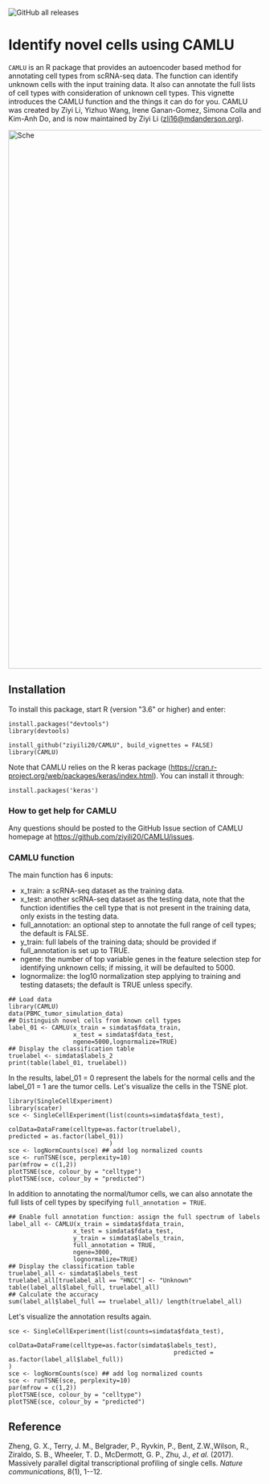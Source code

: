 
![GitHub all releases](https://img.shields.io/github/downloads/ziyili20/CAMLU/total)


# Identify novel cells using CAMLU

`CAMLU` is an R package that provides an autoencoder based method for annotating cell types from scRNA-seq data. The function can identify unknown cells with the input training data. It also can annotate the full lists of cell types with consideration of unknown cell types. This vignette introduces the CAMLU function and the things it can do for you. CAMLU was created by Ziyi Li, Yizhuo Wang, Irene Ganan-Gomez, Simona Colla and Kim-Anh Do, and is now maintained by Ziyi Li (zli16@mdanderson.org).

<img width="1070" alt="Sche" src="https://user-images.githubusercontent.com/24440640/161843184-cb90a9a9-1264-408d-aa98-80c849af0082.png">

## Installation


To install this package, start R (version "3.6" or higher) and enter:

```{r install, message=FALSE, warning=FALSE}
install.packages("devtools")
library(devtools)

install_github("ziyili20/CAMLU", build_vignettes = FALSE)
library(CAMLU)
```

Note that CAMLU relies on the R keras package (https://cran.r-project.org/web/packages/keras/index.html). You can install it through:
```
install.packages('keras')
```

### How to get help for CAMLU

Any questions should be posted
to the GitHub Issue section of CAMLU
homepage at https://github.com/ziyili20/CAMLU/issues.

### CAMLU function

The main function has 6 inputs:

-   x_train: a scRNA-seq dataset as the training data.
-   x_test: another scRNA-seq dataset as the testing data, note that the function identifies the cell type that is not present in the training data, only exists in the testing data.
-   full_annotation: an optional step to annotate the full range of cell types; the default is FALSE.
-   y\_train: full labels of the training data; should be provided if full_annotation is set up to TRUE.
-   ngene: the number of top variable genes in the feature selection step for identifying unknown cells; if missing, it will be defaulted to 5000.
-   lognormalize: the log10 normalization step applying to training and testing datasets; the default is TRUE unless specify.


```{r run1, eval = TRUE, message = FALSE}
## Load data
library(CAMLU)
data(PBMC_tumor_simulation_data)
## Distinguish novel cells from known cell types
label_01 <- CAMLU(x_train = simdata$fdata_train,
                  x_test = simdata$fdata_test,
                  ngene=5000,lognormalize=TRUE)
## Display the classification table
truelabel <- simdata$labels_2
print(table(label_01, truelabel))
```

In the results, label\_01 = 0 represent the labels for the normal cells and the label\_01 = 1 are the tumor cells. Let's visualize the cells in the TSNE plot.

```{r start, message = TRUE}
library(SingleCellExperiment)
library(scater)
sce <- SingleCellExperiment(list(counts=simdata$fdata_test),
                            colData=DataFrame(celltype=as.factor(truelabel),
predicted = as.factor(label_01))
                            )
sce <- logNormCounts(sce) ## add log normalized counts
sce <- runTSNE(sce, perplexity=10)
par(mfrow = c(1,2))
plotTSNE(sce, colour_by = "celltype")
plotTSNE(sce, colour_by = "predicted")
```

In addition to annotating the normal/tumor cells, we can also annotate the full lists of cell types by specifying `full_annotation = TRUE`. 

```{r full, message=TRUE, fig.height=5, fig.width=7}
## Enable full annotation function: assign the full spectrum of labels
label_all <- CAMLU(x_train = simdata$fdata_train,
                  x_test = simdata$fdata_test,
                  y_train = simdata$labels_train,
                  full_annotation = TRUE,
                  ngene=3000,
                  lognormalize=TRUE)
## Display the classification table
truelabel_all <- simdata$labels_test
truelabel_all[truelabel_all == "HNCC"] <- "Unknown"
table(label_all$label_full, truelabel_all)
## Calculate the accuracy
sum(label_all$label_full == truelabel_all)/ length(truelabel_all)
```
Let's visualize the annotation results again.

```{r vis2, message = TRUE}
sce <- SingleCellExperiment(list(counts=simdata$fdata_test),
                            colData=DataFrame(celltype=as.factor(simdata$labels_test),
                                              predicted = as.factor(label_all$label_full))
)
sce <- logNormCounts(sce) ## add log normalized counts
sce <- runTSNE(sce, perplexity=10)
par(mfrow = c(1,2))
plotTSNE(sce, colour_by = "celltype")
plotTSNE(sce, colour_by = "predicted")

```
## Reference

Zheng, G. X., Terry, J. M., Belgrader, P., Ryvkin, P., Bent, Z.W.,Wilson, R., Ziraldo, S. B., Wheeler, T. D., McDermott, G. P., Zhu, J., *et al.* (2017). Massively parallel digital transcriptional profiling of single cells. *Nature communications*, 8(1), 1--12.

